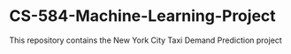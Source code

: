 # CS-584-Machine-Learning-Project
This repository contains the New York City Taxi Demand Prediction project

